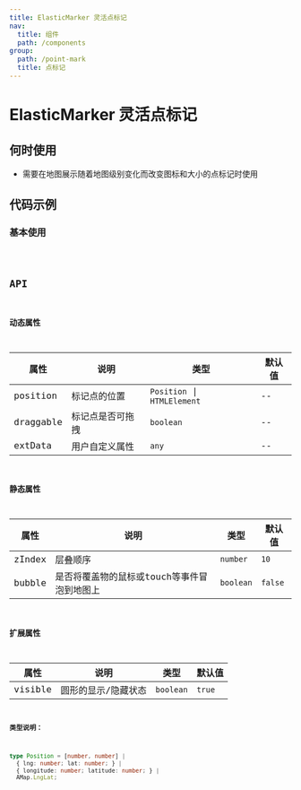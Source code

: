 ```yaml
---
title: ElasticMarker 灵活点标记
nav:
  title: 组件
  path: /components
group:
  path: /point-mark
  title: 点标记
---
```


# ElasticMarker 灵活点标记

## 何时使用

- 需要在地图展示随着地图级别变化而改变图标和大小的点标记时使用

## 代码示例

### 基本使用

<code src="./demo/demo-01.tsx" />

## API

### 动态属性

| 属性 |说明|类型|默认值|
|-----|----|----|----|
|position| 标记点的位置 | `Position` \| `HTMLElement` | -- |
|draggable| 标记点是否可拖拽 | `boolean` | -- |
|extData| 用户自定义属性 | `any` | -- |

### 静态属性

| 属性 |说明|类型|默认值|
|-----|----|----|----|
|zIndex| 层叠顺序 | `number` | `10` |
|bubble| 是否将覆盖物的鼠标或touch等事件冒泡到地图上 | `boolean` | `false` |

### 扩展属性

| 属性 |说明|类型|默认值|
|-----|----|----|----|
|visible| 圆形的显示/隐藏状态 | `boolean` | `true` |

**类型说明：**

```ts
type Position = [number, number] | 
  { lng: number; lat: number; } | 
  { longitude: number; latitude: number; } |
  AMap.LngLat;
```
